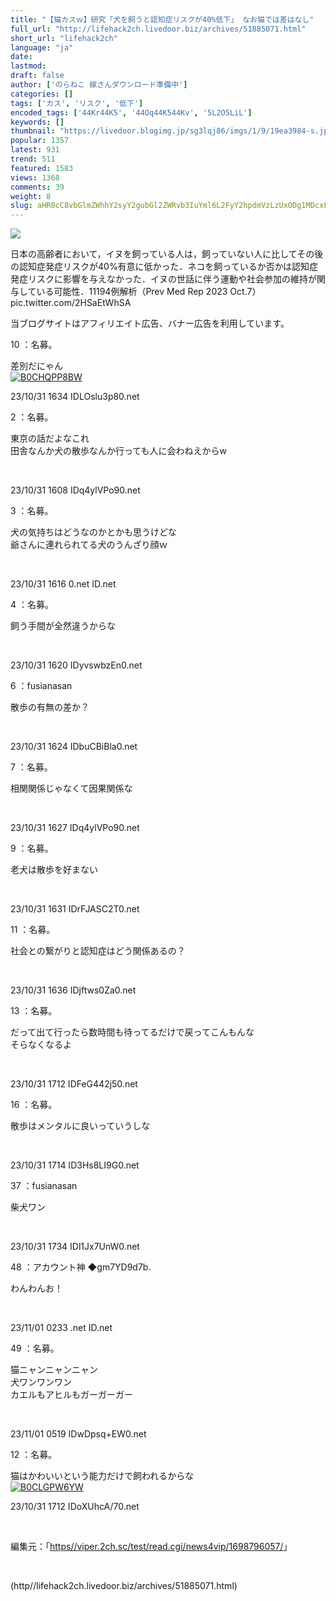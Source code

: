 ```yaml
---
title: "【猫カスｗ】研究「犬を飼うと認知症リスクが40%低下」 なお猫では差はなし"
full_url: "http://lifehack2ch.livedoor.biz/archives/51885071.html"
short_url: "lifehack2ch"
language: "ja"
date: 
lastmod: 
draft: false
author: ['のらねこ 嫁さんダウンロード準備中']
categories: []
tags: ['カス', 'リスク', '低下']
encoded_tags: ['44Kr44K5', '44Oq44K544Kv', '5L2O5LiL']
keywords: []
thumbnail: "https://livedoor.blogimg.jp/sg3lqj86/imgs/1/9/19ea3984-s.jpg"
popular: 1357
latest: 931
trend: 511
featured: 1583
views: 1368
comments: 39
weight: 8
slug: aHR0cC8vbGlmZWhhY2syY2gubGl2ZWRvb3IuYml6L2FyY2hpdmVzLzUxODg1MDcxLmh0bWw=
---
```


![](https://livedoor.blogimg.jp/sg3lqj86/imgs/1/9/19ea3984-s.jpg)

<div><p>日本の高齢者において，イヌを飼っている人は，飼っていない人に比してその後の認知症発症リスクが40%有意に低かった．ネコを飼っているか否かは認知症発症リスクに影響を与えなかった．イヌの世話に伴う運動や社会参加の維持が関与している可能性．11194例解析（Prev Med Rep 2023 Oct.7） pic.twitter.com/2HSaEtWhSA</p><p>当ブログサイトはアフィリエイト広告、バナー広告を利用しています。</p><p class='t_name'>10 ：名募。</p> <p class='r1'>差別だにゃん<br><a href='https//www.amazon.co.jp/dp/B0CHQPP8BW/?tag=nishiky24-22' target='_blank'><img src='https//m.media-amazon.com/images/I/41aXGd4Lm-L._SL500_.jpg' alt='B0CHQPP8BW' border='0'></a> </p><p>23/10/31 1634 IDLOslu3p80.net</p> <p class='t_name'>2 ：名募。</p> <p class='r4'>東京の話だよなこれ <br> 田舎なんか犬の散歩なんか行っても人に会わねえからw </p><br><p>23/10/31 1608 IDq4ylVPo90.net</p> <p class='t_name'>3 ：名募。 </p> <p class='r4'> 犬の気持ちはどうなのかとかも思うけどな <br> 爺さんに連れられてる犬のうんざり顔ｗ </p><br><p>23/10/31 1616 0.net ID.net</p> <p class='t_name'>4 ：名募。</p> <p class='r4'>飼う手間が全然違うからな </p><br><p>23/10/31 1620 IDyvswbzEn0.net</p> <p class='t_name'>6 ：fusianasan</p> <p class='r4'>散歩の有無の差か？ </p><br><p>23/10/31 1624 IDbuCBiBla0.net</p> <p class='t_name'>7 ：名募。</p> <p class='r4'>相関関係じゃなくて因果関係な </p><br><p>23/10/31 1627 IDq4ylVPo90.net</p> <p class='t_name'>9 ：名募。</p> <p class='r4'>老犬は散歩を好まない </p><br><p>23/10/31 1631 IDrFJASC2T0.net</p> <p class='t_name'>11 ：名募。</p> <p class='r4'>社会との繋がりと認知症はどう関係あるの？ </p><br><p>23/10/31 1636 IDjftws0Za0.net</p> <p class='t_name'>13 ：名募。</p> <p class='r4'>だって出て行ったら数時間も待ってるだけで戻ってこんもんな <br> そらなくなるよ </p><br><p>23/10/31 1712 IDFeG442j50.net</p> <p class='t_name'>16 ：名募。</p> <p class='r4'>散歩はメンタルに良いっていうしな </p><br><p>23/10/31 1714 ID3Hs8LI9G0.net</p> <p class='t_name'>37 ：fusianasan</p> <p class='r4'>柴犬ワン </p><br><p>23/10/31 1734 IDl1Jx7UnW0.net</p> <p class='t_name'>48 ：アカウント神 ◆gm7YD9d7b. </p> <p class='r4'> わんわんお！ </p><br><p>23/11/01 0233 .net ID.net</p> <p class='t_name'>49 ：名募。</p> <p class='r4'>猫ニャンニャンニャン <br> 犬ワンワンワン <br> カエルもアヒルもガーガーガー </p><br><p>23/11/01 0519 IDwDpsq+EW0.net</p> <p class='t_name'>12 ：名募。</p> <p class='r2'>猫はかわいいという能力だけで飼われるからな<br><a href='https//www.amazon.co.jp/dp/B0CLGPW6YW/?tag=nishiky24-22' target='_blank'><img src='https//m.media-amazon.com/images/I/41kUtflfMmL._SL500_.jpg' alt='B0CLGPW6YW' border='0'></a> </p><p>23/10/31 1712 IDoXUhcA/70.net</p> <br><p class='p_url'>編集元：「<a href='https//viper.2ch.sc/test/read.cgi/news4vip/1698796057/' target='_blank'>https//viper.2ch.sc/test/read.cgi/news4vip/1698796057/</a>」</p> <br clear='all'></div>

(http//lifehack2ch.livedoor.biz/archives/51885071.html)
